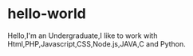 # hello-world
Hello,I'm an Undergraduate,I like to work with Html,PHP,Javascript,CSS,Node.js,JAVA,C and Python.
